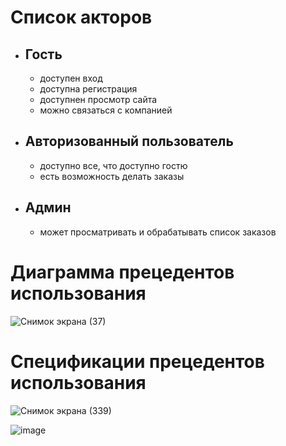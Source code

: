 # Список акторов
- ## Гость
  - доступен вход
  - доступна регистрация
  - доступнен просмотр сайта
  - можно связаться с компанией
- ## Авторизованный пользователь
  - доступно все, что доступно гостю
  - есть возможность делать заказы
- ## Админ
  - может просматривать и обрабатывать список заказов
# Диаграмма прецедентов использования
![Снимок экрана (37)](https://user-images.githubusercontent.com/86732220/156263143-b202317e-8d08-41f4-88ef-dde7c2edf5b8.png)
# Спецификации прецедентов использования
![Снимок экрана (339)](https://user-images.githubusercontent.com/86732220/150690310-be649a60-1238-42c1-add4-9917e707806c.png)

![image](https://user-images.githubusercontent.com/86732220/156261990-20c3d37f-9865-4e92-808d-4d1b5e310748.png)
